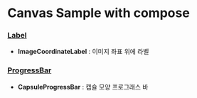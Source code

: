 # Canvas Sample with compose

### [Label](https://github.com/Jokwanhee/compose-canvas-sample/tree/main/app/src/main/java/com/kwanhee/canvasproject/label)
- **ImageCoordinateLabel** : 이미지 좌표 위에 라벨

### [ProgressBar](https://github.com/Jokwanhee/compose-canvas-sample/tree/main/app/src/main/java/com/kwanhee/canvasproject/progressbar)
- **CapsuleProgressBar** : 캡슐 모양 프로그래스 바
